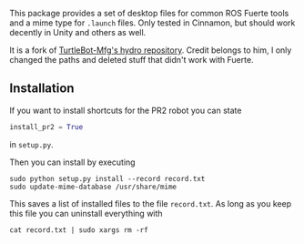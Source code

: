 This package provides a set of desktop files for common ROS Fuerte tools and a mime type for `.launch` files. Only tested in Cinnamon, but should work decently in Unity and others as well.

It is a fork of [TurtleBot-Mfg's hydro repository](https://github.com/TurtleBot-Mfg/ros-system-workstation-hydro). Credit belongs to him, I only changed the paths and deleted stuff that didn't work with Fuerte.

## Installation

If you want to install shortcuts for the PR2 robot you can state

```python
install_pr2 = True
```

in `setup.py`.

Then you can install by executing

```shell
sudo python setup.py install --record record.txt
sudo update-mime-database /usr/share/mime
```

This saves a list of installed files to the file `record.txt`. As long as you keep this file you can uninstall everything with

```shell
cat record.txt | sudo xargs rm -rf
```

